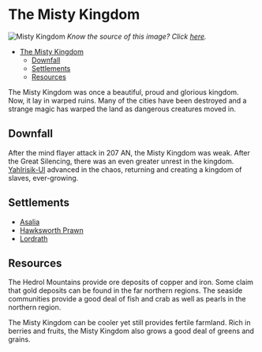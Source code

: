 # The Misty Kingdom

![Misty Kingdom](https://i.ytimg.com/vi/eXb34tcRTUw/maxresdefault.jpg)
_Know the source of this image? Click [here](https://airtable.com/shr3qtfCwGUUMYQqI)._

- [The Misty Kingdom](#The-Misty-Kingdom)
  - [Downfall](#Downfall)
  - [Settlements](#Settlements)
  - [Resources](#Resources)

The Misty Kingdom was once a beautiful, proud and glorious kingdom. Now, it lay in warped ruins. Many of the cities have been destroyed and a strange magic has warped the land as dangerous creatures moved in.

## Downfall

After the mind flayer attack in 207 AN, the Misty Kingdom was weak. After the Great Silencing, there was an even greater unrest in the kingdom. [Yahlrisik-Ul](../../../../Characters/YahlrisikUl.md) advanced in the chaos, returning and creating a kingdom of slaves, ever-growing.

## Settlements

- [Asalia](./Settlements/Asalia.md)
- [Hawksworth Prawn](./Settlements/HawksworthPrawn.md)
- [Lordrath](./Settlements/Lordrath.md)

## Resources

The Hedrol Mountains provide ore deposits of copper and iron. Some claim that gold deposits can be found in the far northern regions.
The seaside communities provide a good deal of fish and crab as well as pearls in the northern region.

The Misty Kingdom can be cooler yet still provides fertile farmland. Rich in berries and fruits, the Misty Kingdom also grows a good deal of greens and grains.
